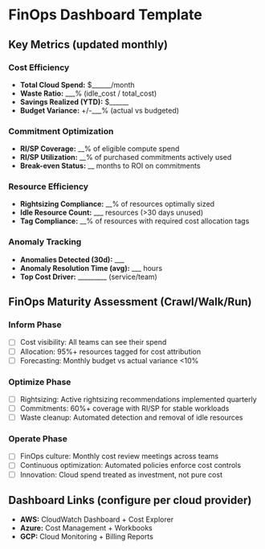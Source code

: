 # FinOps Dashboard Template

## Key Metrics (updated monthly)

### Cost Efficiency
- **Total Cloud Spend:** $______/month
- **Waste Ratio:** ___% (idle_cost / total_cost)
- **Savings Realized (YTD):** $______
- **Budget Variance:** +/-___% (actual vs budgeted)

### Commitment Optimization
- **RI/SP Coverage:** __% of eligible compute spend
- **RI/SP Utilization:** __% of purchased commitments actively used
- **Break-even Status:** __ months to ROI on commitments

### Resource Efficiency
- **Rightsizing Compliance:** __% of resources optimally sized
- **Idle Resource Count:** ___ resources (>30 days unused)
- **Tag Compliance:** __% of resources with required cost allocation tags

### Anomaly Tracking
- **Anomalies Detected (30d):** ___
- **Anomaly Resolution Time (avg):** ___ hours
- **Top Cost Driver:** _________ (service/team)

## FinOps Maturity Assessment (Crawl/Walk/Run)

### Inform Phase
- [ ] Cost visibility: All teams can see their spend
- [ ] Allocation: 95%+ resources tagged for cost attribution
- [ ] Forecasting: Monthly budget vs actual variance <10%

### Optimize Phase
- [ ] Rightsizing: Active rightsizing recommendations implemented quarterly
- [ ] Commitments: 60%+ coverage with RI/SP for stable workloads
- [ ] Waste cleanup: Automated detection and removal of idle resources

### Operate Phase
- [ ] FinOps culture: Monthly cost review meetings across teams
- [ ] Continuous optimization: Automated policies enforce cost controls
- [ ] Innovation: Cloud spend treated as investment, not pure cost

## Dashboard Links (configure per cloud provider)

- **AWS:** CloudWatch Dashboard + Cost Explorer
- **Azure:** Cost Management + Workbooks
- **GCP:** Cloud Monitoring + Billing Reports
